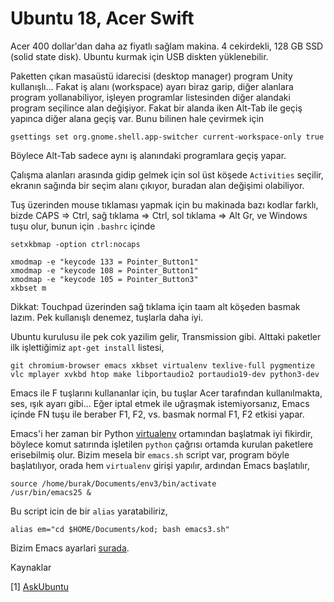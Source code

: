 # Ubuntu 18, Acer Swift

Acer 400 dollar'dan daha az fiyatlı sağlam makina. 4 cekirdekli, 128
GB SSD (solid state disk). Ubuntu kurmak için USB diskten
yüklenebilir.

Paketten çıkan masaüstü idarecisi (desktop manager) program Unity
kullanışlı... Fakat iş alanı (workspace) ayarı biraz garip, diğer
alanlara program yollanabiliyor, işleyen programlar listesinden diğer
alandaki program seçilince alan değişiyor. Fakat bir alanda iken
Alt-Tab ile geçiş yapınca diğer alana geçiş var. Bunu bilinen hale
çevirmek için

```
gsettings set org.gnome.shell.app-switcher current-workspace-only true
```

Böylece Alt-Tab sadece aynı iş alanındaki programlara geçiş yapar.

Çalışma alanları arasında gidip gelmek için sol üst köşede
`Activities` seçilir, ekranın sağında bir seçim alanı çıkıyor, buradan
alan değişimi olabiliyor.

Tuş üzerinden mouse tıklaması yapmak için bu makinada bazı kodlar
farklı, bizde CAPS => Ctrl, sağ tıklama => Ctrl, sol tıklama => Alt
Gr, ve Windows tuşu olur, bunun için `.bashrc` içinde

```
setxkbmap -option ctrl:nocaps

xmodmap -e "keycode 133 = Pointer_Button1"
xmodmap -e "keycode 108 = Pointer_Button1"
xmodmap -e "keycode 105 = Pointer_Button3"
xkbset m
```

Dikkat: Touchpad üzerinden sağ tıklama için taam alt köşeden basmak
lazım. Pek kullanışlı denemez, tuşlarla daha iyi.

Ubuntu kurulusu ile pek cok yazilim gelir, Transmission gibi. Alttaki
paketler ilk işlettiğimiz `apt-get install` listesi,


```
git chromium-browser emacs xkbset virtualenv texlive-full pygmentize
vlc mplayer xvkbd htop make libportaudio2 portaudio19-dev python3-dev
```

Emacs ile F tuşlarını kullananlar için, bu tuşlar Acer tarafından
kullanılmakta, ses, ışık ayarı gibi... Eğer iptal etmek ile uğraşmak
istemiyorsanız, Emacs içinde FN tuşu ile beraber F1, F2, vs. basmak
normal F1, F2 etkisi yapar.

Emacs'i her zaman bir Python
[virtualenv](../../2018/08/virtualenv-python-izole-sanal-calsma.md)
ortamından başlatmak iyi fikirdir, böylece komut satırında işletilen
`python` çağrısı ortamda kurulan paketlere erisebilmiş olur. Bizim
mesela bir `emacs.sh` script var, program böyle başlatılıyor, orada
hem `virtualenv` girişi yapılır, ardından Emacs başlatılır,

```
source /home/burak/Documents/env3/bin/activate 
/usr/bin/emacs25 &
```

Bu script icin de bir `alias` yaratabiliriz,

```
alias em="cd $HOME/Documents/kod; bash emacs3.sh"
```

Bizim Emacs ayarlari [surada](https://github.com/burakbayramli/kod/tree/master/site-lisp).


Kaynaklar

[1] [AskUbuntu](https://askubuntu.com/questions/1092758/how-to-make-ubuntu-18-04-gnome-workspace-prohibit-alt-tab-to-windows-on-other)
